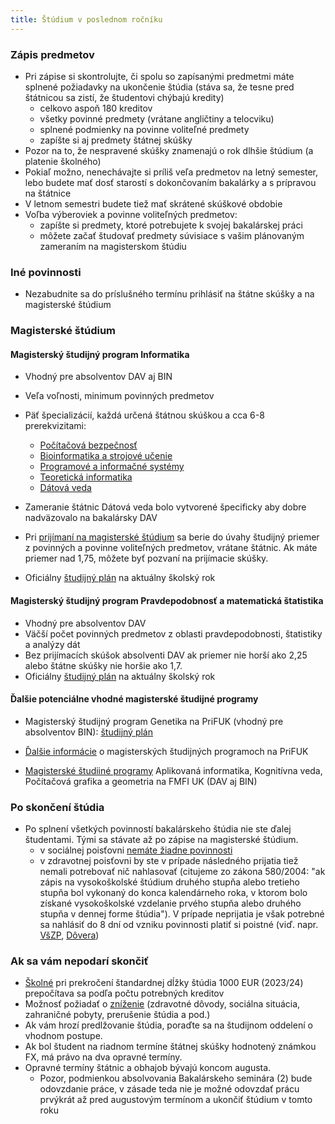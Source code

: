 ```yaml
---
title: Štúdium v poslednom ročníku
---
```


### Zápis predmetov

  - Pri zápise si skontrolujte, či spolu so zapísanými predmetmi máte
    splnené požiadavky na ukončenie štúdia (stáva sa, že tesne pred
    štátnicou sa zistí, že študentovi chýbajú kredity)
      - celkovo aspoň 180 kreditov
      - všetky povinné predmety (vrátane angličtiny a telocviku)
      - splnené podmienky na povinne voliteľné predmety
      - zapíšte si aj predmety štátnej skúšky
  - Pozor na to, že nespravené skúšky znamenajú o rok dlhšie štúdium (a
    platenie školného)
  - Pokiaľ možno, nenechávajte si príliš veľa predmetov na letný
    semester, lebo budete mať dosť starostí s dokončovaním bakalárky
    a s prípravou na štátnice
  - V letnom semestri budete tiež mať skrátené skúškové obdobie
  - Voľba výberoviek a povinne voliteľných predmetov:
      - zapíšte si predmety, ktoré potrebujete k svojej bakalárskej
        práci
      - môžete začať študovať predmety súvisiace s vašim plánovaným
        zameraním na magisterskom štúdiu

### Iné povinnosti

  - Nezabudnite sa do príslušného termínu prihlásiť na štátne skúšky a
    na magisterské štúdium

### Magisterské štúdium

#### Magisterský študijný program Informatika

  - Vhodný pre absolventov DAV aj BIN
  - Veľa voľnosti, minimum povinných predmetov
  - Päť špecializácií, každá určená štátnou skúškou a cca 6-8
    prerekvizitami:
      - [Počítačová
        bezpečnosť](https://sluzby.fmph.uniba.sk/infolist/sk/2-INF-952.html)
      - [Bioinformatika a strojové
        učenie](https://sluzby.fmph.uniba.sk/infolist/sk/2-INF-953.html)
      - [Programové a informačné
        systémy](https://sluzby.fmph.uniba.sk/infolist/sk/2-INF-954.html)
      - [Teoretická
        informatika](https://sluzby.fmph.uniba.sk/infolist/sk/2-INF-955.html)
      - [Dátová
        veda](https://sluzby.fmph.uniba.sk/infolist/sk/2-INF-956.html)

  - Zameranie štátnic Dátová veda bolo vytvorené špecificky aby dobre nadväzovalo na bakalársky DAV
  - Pri [prijímaní na magisterské štúdium](https://fmph.uniba.sk/fileadmin/fmfi/studium/prijimacky/Podmienky_na_prijatie_na_mgr-phd_studium_24_25.pdf) sa berie do úvahy študijný
    priemer z povinných a povinne voliteľných predmetov, vrátane štátnic. Ak máte priemer nad 1,75, môžete byť pozvaní na prijímacie skúšky.
  - Oficiálny [študijný plán](https://sluzby.fmph.uniba.sk/infolist/sk/sp_mINF.html) na aktuálny školský rok 

#### Magisterský študijný program Pravdepodobnosť a matematická štatistika 

- Vhodný pre absolventov DAV
- Väčší počet povinných predmetov z oblasti pravdepodobnosti, štatistiky a analýzy dát 
- Bez prijímacích skúšok absolventi DAV ak priemer nie horší ako 2,25 alebo štátne skúšky nie horšie ako 1,7.
- Oficiálny [študijný plán](https://sluzby.fmph.uniba.sk/infolist/sk/sp_mPMS.html) na aktuálny školský rok

#### Ďalšie potenciálne vhodné magisterské študijné programy

- Magisterský študijný program Genetika na PriFUK (vhodný pre absolventov BIN): [študijný plán](https://sluzby.fmph.uniba.sk/infolist-prif/sk/sp_mB-GE.html)
- [Ďalšie informácie](https://fns.uniba.sk/magisterske_studium/) o magisterských študijných programoch na PriFUK

- [Magisterské študiiné programy](https://fmph.uniba.sk/studium/magisterske-studium/) Aplikovaná informatika, Kognitívna veda, Počítačová grafika a geometria na FMFI UK (DAV aj BIN)


### Po skončení štúdia

  - Po splnení všetkých povinností bakalárskeho štúdia nie ste ďalej
    študentami. Tými sa stávate až po zápise na magisterské štúdium.
      - v sociálnej poisťovni [nemáte žiadne
        povinnosti](http://www.socpoist.sk/aktuality-absolventi-bakalarskeho-studia-po-ukonceni-studia-nemaju-ziadne-povinnosti-voci-sp/48411s58343c)
      - v zdravotnej poisťovni by ste v prípade následného prijatia tiež
        nemali potrebovať nič nahlasovať (citujeme zo zákona 580/2004:
        "ak zápis na vysokoškolské štúdium druhého stupňa alebo tretieho
        stupňa bol vykonaný do konca kalendárneho roka, v ktorom bolo
        získané vysokoškolské vzdelanie prvého stupňa alebo druhého
        stupňa v dennej forme štúdia"). V prípade neprijatia je však
        potrebné sa nahlásiť do 8 dní od vzniku povinnosti platiť si
        poistné (viď. napr. 
        [VšZP](https://www.vszp.sk/poistenci/pre-studentov/poradna-studenta-zdravotnom-poisteni.html),
        [Dôvera](https://www.dovera.sk/poistenec/potrebujem-poradit/co-nam-treba-oznamit/absolvent-vysokej-skoly))

### Ak sa vám nepodarí skončiť

  - [Školné](https://zona.fmph.uniba.sk/studenti-a-studium/poplatky/) pri prekročení štandardnej dĺžky štúdia 1000 EUR (2023/24)
    prepočítava sa podľa počtu potrebných kreditov
  - Možnosť požiadať o
    [zníženie](https://zona.fmph.uniba.sk/fileadmin/ruk/legislativa/2023/Vp_2023_18.pdf)
    (zdravotné dôvody, sociálna situácia, zahraničné pobyty, prerušenie
    štúdia a pod.)
  - Ak vám hrozí predlžovanie štúdia, poraďte sa na študijnom oddelení o
    vhodnom postupe.
  - Ak bol študent na riadnom termíne štátnej skúšky hodnotený známkou
    FX, má právo na dva opravné termíny.
  - Opravné termíny štátnic a obhajob bývajú koncom augusta.
      - Pozor, podmienkou absolvovania Bakalárskeho seminára (2) bude
        odovzdanie práce, v zásade teda nie je možné odovzdať prácu
        prvýkrát až pred augustovým termínom a ukončiť štúdium v tomto roku
